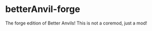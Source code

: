 betterAnvil-forge
=================

The forge edition of Better Anvils! This is not a coremod, just a mod!